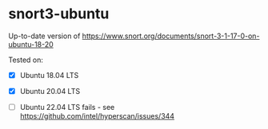 # snort3-ubuntu
Up-to-date version of https://www.snort.org/documents/snort-3-1-17-0-on-ubuntu-18-20

Tested on:
- [x] Ubuntu 18.04 LTS
- [x] Ubuntu 20.04 LTS
- [ ] Ubuntu 22.04 LTS fails - see https://github.com/intel/hyperscan/issues/344 

